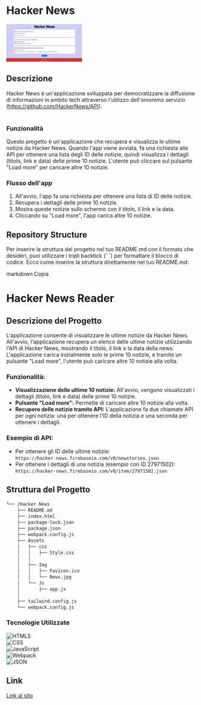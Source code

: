 #  Hacker News


<img src="./Assets/Img/Hackernews.png" width="200" />


## Descrizione
Hacker News è un'applicazione sviluppata per democratizzare la diffusione di informazioni in ambito tech attraverso l'utilizzo dell'omonimo servizio <a href="https://github.com/HackerNews/API">(https://github.com/HackerNews/API).</a><br />
<br />

### Funzionalità

Questo progetto è un'applicazione che recupera e visualizza le ultime notizie da Hacker News. Quando l'app viene avviata, fa una richiesta alle API per ottenere una lista degli ID delle notizie, quindi visualizza i dettagli (titolo, link e data) delle prime 10 notizie. L'utente può cliccare sul pulsante "Load more" per caricare altre 10 notizie.

### Flusso dell'app

1. All'avvio, l'app fa una richiesta per ottenere una lista di ID delle notizie.
2. Recupera i dettagli delle prime 10 notizie.
3. Mostra queste notizie sullo schermo con il titolo, il link e la data.
4. Cliccando su "Load more", l'app carica altre 10 notizie.

## Repository Structure

Per inserire la struttura del progetto nel tuo README.md con il formato che desideri, puoi utilizzare i tripli backtick (```) per formattare il blocco di codice. Ecco come inserire la struttura direttamente nel tuo README.md:

markdown
Copia
# Hacker News Reader

## Descrizione del Progetto

L'applicazione consente di visualizzare le ultime notizie da Hacker News. All'avvio, l'applicazione recupera un elenco delle ultime notizie utilizzando l'API di Hacker News, mostrando il titolo, il link e la data della news. L'applicazione carica inizialmente solo le prime 10 notizie, e tramite un pulsante "Load more", l'utente può caricare altre 10 notizie alla volta.

### Funzionalità:
- **Visualizzazione delle ultime 10 notizie:** All'avvio, vengono visualizzati i dettagli (titolo, link e data) delle prime 10 notizie.
- **Pulsante "Load more":** Permette di caricare altre 10 notizie alla volta.
- **Recupero delle notizie tramite API:** L'applicazione fa due chiamate API per ogni notizia: una per ottenere l'ID della notizia e una seconda per ottenere i dettagli.
  
### Esempio di API:
- Per ottenere gli ID delle ultime notizie:  
  `https://hacker-news.firebaseio.com/v0/newstories.json`
- Per ottenere i dettagli di una notizia (esempio con ID 27971502):  
  `https://hacker-news.firebaseio.com/v0/item/27971502.json`
## Struttura del Progetto

```
└── /Hacker News
    ├── README.md
    ├── index.html
    ├── package-lock.json
    ├── package.json
    ├── webpack.config.js
    ├── Assets
    │   ├── css
    │   │   ├── Style.css
    │   │   
    │   ├── Img
    │   │   ├── Favicon.ico
    │   │   └── News.jpg
    │   └── Js
    │       ├── app.js
    │      
    ├── tailwind.config.js
    └── webpack.config.js

```

### Tecnologie Utilizzate

<p>
<img src="https://img.shields.io/badge/HTML5-E34F26.svg?style=flat&logo=HTML5&logoColor=white" alt="HTML5">
<br>
<img src="https://img.shields.io/badge/CSS-1572B6.svg?style=flat&logo=CSS3&logoColor=white" alt="CSS">
<br>
<img src="https://img.shields.io/badge/JavaScript-F7DF1E.svg?style=flat&logo=JavaScript&logoColor=black" alt="JavaScript">
<br>
<img src="https://img.shields.io/badge/Webpack-8DD6F9.svg?style=flat&logo=Webpack&logoColor=black" alt="Webpack">
<br>
<img src="https://img.shields.io/badge/JSON-000000.svg?style=flat&logo=JSON&logoColor=white" alt="JSON">
<br>
</p>

## Link

<a href="">Link al sito</a>


